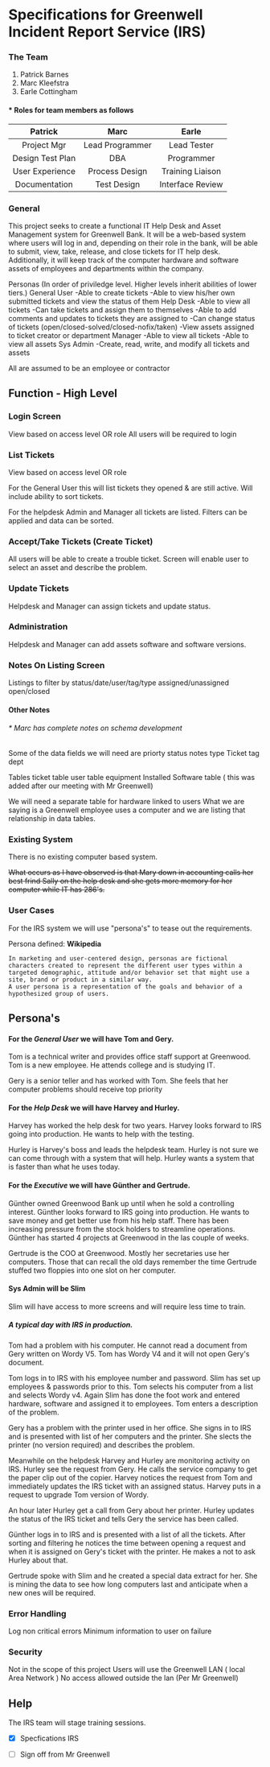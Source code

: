 # Specifications for Greenwell Incident Report Service (IRS)

### The Team
1. Patrick Barnes
2. Marc Kleefstra
3. Earle Cottingham

#### * Roles for team members as follows

|Patrick          | Marc            | Earle           |
|:---------------:|:---------------:|:---------------:|
|Project Mgr      |Lead Programmer  |Lead Tester      |
|Design Test Plan |DBA              |Programmer       |
|User Experience  |Process Design   |Training Liaison |
|Documentation    |Test Design      |Interface Review |




### General

This project seeks to create a functional IT Help Desk and Asset Management system for Greenwell Bank. It will be a web-based system where users will log in and, depending on their role in the bank, will be able to submit, view, take, release, and close tickets for IT help desk. Additionally, it will keep track of the computer hardware and software assets of employees and departments within the company.

Personas (In order of priviledge level. Higher levels inherit abilities of lower tiers.)
  General User
    -Able to create tickets
    -Able to view his/her own submitted tickets and view the status of them
  Help Desk
    -Able to view all tickets
    -Can take tickets and assign them to themselves
    -Able to add comments and updates to tickets they are assigned to
    -Can change status of tickets (open/closed-solved/closed-nofix/taken)
    -View assets assigned to ticket creator or department
  Manager
    -Able to view all tickets
    -Able to view all assets
  Sys Admin
    -Create, read, write, and modify all tickets and assets
  
All are assumed to be an employee or contractor

## Function  - High Level

### Login Screen
    
View based on access level OR role
All users will be required to login 
    
### List Tickets

View based on access level OR role

For the General User this will list tickets they opened & are still active.
Will include ability to sort tickets.

For the helpdesk Admin and Manager all tickets are listed.
Filters can be applied and data can be sorted.

### Accept/Take Tickets (Create Ticket)

All users will be able to create a trouble ticket.
Screen will enable user to select an asset and describe the problem.
  
### Update Tickets

Helpdesk and Manager can assign tickets and update status.
  
### Administration

Helpdesk and Manager can add assets software and software versions.

### Notes On Listing Screen

Listings to filter by status/date/user/tag/type assigned/unassigned open/closed

#### Other Notes

###### * Marc has complete notes on schema development    
Some of the data fields we will need are 
priorty
status
notes
type 
Ticket tag
dept

Tables
ticket table
user table
equipment
Installed Software table ( this was added after our meeting with Mr Greenwell)

We will need a separate table for hardware linked to users
What we are saying is a Greenwell employee uses a computer and we are listing that relationship in data tables.
    
    
### Existing System
    
There is no existing computer based system.

~~What occurs as I have observed is that Mary down in accounting calls her best frind Sally on the help desk and she gets more memory for her computer while IT has 286's.~~
    
### User Cases

For the IRS system we will use "persona's" to tease out the requirements.

Persona defined: 
**Wikipedia**

    In marketing and user-centered design, personas are fictional characters created to represent the different user types within a targeted demographic, attitude and/or behavior set that might use a site, brand or product in a similar way.
    A user persona is a representation of the goals and behavior of a hypothesized group of users.

## Persona's

#### For the *General User* we will have Tom and Gery.

Tom is a technical writer and provides office staff support at Greenwood.
Tom is a new employee. 
He attends college and is studying IT.

Gery is a senior teller and has worked with Tom.
She feels that her computer problems should receive top priority

#### For the *Help Desk* we will have Harvey and Hurley.

Harvey has worked the help desk for two years.
Harvey looks forward to IRS going into production.
He wants to help with the testing.

Hurley is Harvey's boss and leads the helpdesk team.
Hurley is not sure we can come through with a system that will help. 
Hurley wants a system that is faster than what he uses today.

#### For the *Executive* we will have Günther and Gertrude.

Günther owned Greenwood Bank up until when he sold a controlling interest. 
Günther looks forward to IRS going into production.
He wants to save money and get better use from his help staff.
There has been increasing pressure from the stock holders to streamline operations.
Günther has started 4 projects at Greenwood in the las couple of weeks.


Gertrude is the COO at Greenwood. Mostly her secretaries use her computers.
Those that can recall the old days remember the time Gertrude stuffed two floppies into one slot on her computer.

#### Sys Admin will be Slim 

Slim will have access to more screens and will require less time to train.



##### A typical day with IRS in production.

Tom had a problem with his computer. He cannot read a document from Gery written on Wordy V5.
Tom has Wordy V4 and it will not open Gery's document.

Tom logs in to IRS with his employee number and password.
Slim has set up employees & passwords prior to this.
Tom selects his computer from a list and selects Wordy v4.
Again Slim has done the foot work and entered hardware, software and assigned it to employees.
Tom enters a description of the problem.

Gery has a problem with the printer used in her office. She signs in to IRS and
is presented with list of her computers and the printer. She slects the printer (no version required) and describes the problem.

Meanwhile on the helpdesk Harvey and Hurley are monitoring activity on IRS.
Hurley see the request from Gery. He calls the service company to get the paper clip out of the copier. Harvey notices the request from Tom and immediately updates the IRS ticket with an assigned status. Harvey puts in a request to upgrade Tom version of Wordy.

An hour later Hurley get a call from Gery about her printer. Hurley updates the status of the IRS ticket and tells Gery the service has been called.

Günther logs in to IRS and is presented with a list of all the tickets.
After sorting and filtering he notices the time between opening a request and when it is assigned on Gery's ticket with the printer. He makes a not to ask Hurley about that.

Gertrude spoke with Slim and he created a special data extract for her. She is mining the data to see how long computers last and anticipate when a new ones will be required.


### Error Handling

Log non critical errors
Minimum information to user on failure
   
    
### Security
    
Not in the scope of this project
Users will use the Greenwell LAN ( local Area Network )
No access allowed outside the lan (Per Mr Greenwell)
    
## Help
    
The IRS team will stage training sessions.

- [x] Specfications IRS
- [ ] Sign off from Mr Greenwell

